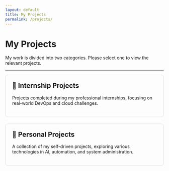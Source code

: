 ```yaml
---
layout: default
title: My Projects
permalink: /projects/
---
```


# My Projects

My work is divided into two categories. Please select one to view the relevant projects.

---

<style>
  .category-card {
    border: 1px solid #ddd;
    padding: 1.5em;
    margin-bottom: 1.5em;
    border-radius: 8px;
    transition: all 0.2s ease-in-out;
  }
  .category-card:hover {
    border-color: #007bff;
    transform: translateY(-5px);
    box-shadow: 0 4px 12px rgba(0,0,0,0.1);
  }
  .category-card h2 {
    margin-top: 0;
  }
  .category-card a {
    text-decoration: none;
    color: inherit;
  }
  .category-card a:hover {
    text-decoration: underline;
  }
</style>

<a href="/projects/internship/" style="text-decoration: none; color: inherit;">
  <div class="category-card">
    <h2>📁 Internship Projects</h2>
    <p>Projects completed during my professional internships, focusing on real-world DevOps and cloud challenges.</p>
  </div>
</a>

<a href="/projects/personal/" style="text-decoration: none; color: inherit;">
  <div class="category-card">
    <h2>👤 Personal Projects</h2>
    <p>A collection of my self-driven projects, exploring various technologies in AI, automation, and system administration.</p>
  </div>
</a>